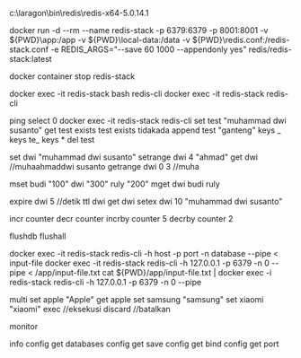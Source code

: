 c:\laragon\bin\redis\redis-x64-5.0.14.1

docker run -d --rm --name redis-stack -p 6379:6379 -p 8001:8001 -v ${PWD}\app:/app -v ${PWD}\local-data\:/data -v ${PWD}\redis.conf:/redis-stack.conf -e REDIS_ARGS="--save 60 1000 --appendonly yes" redis/redis-stack:latest

docker container stop redis-stack

docker exec -it redis-stack bash
redis-cli
docker exec -it redis-stack redis-cli

ping
select 0
docker exec -it redis-stack redis-cli
set test "muhammad dwi susanto"
get test
exists test
exists tidakada
append test "ganteng"
keys _
keys te_
keys \*
del test

<!-- get-range -->

set dwi "muhammad dwi susanto"
setrange dwi 4 "ahmad"
get dwi //muhaahmaddwi susanto
getrange dwi 0 3 //muha

<!-- mget mset | multiple data string -->

mset budi "100" dwi "300" ruly "200"
mget dwi budi ruly

<!-- expiration -->

expire dwi 5 //detik
ttl dwi
get dwi
setex dwi 10 "muhammad dwi susanto"

<!-- increment dan decrement -->

incr counter
decr counter
incrby counter 5
decrby counter 2

<!-- flush | mengosongkan data di db -->

flushdb
flushall

<!-- pipeline -->

docker exec -it redis-stack redis-cli -h host -p port -n database --pipe < input-file
docker exec -it redis-stack redis-cli -h 127.0.0.1 -p 6379 -n 0 --pipe < /app/input-file.txt
cat ${PWD}/app/input-file.txt | docker exec -i redis-stack redis-cli -h 127.0.0.1 -p 6379 -n 0 --pipe

<!-- transaction / multi -->

multi
set apple "Apple"
get apple
set samsung "samsung"
set xiaomi "xiaomi"
exec //eksekusi
discard //batalkan

<!-- monitor -->
monitor

<!-- server information -->
info
config get databases
config get save
config get bind
config get port